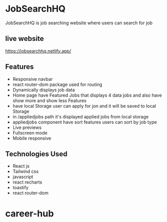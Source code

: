 
# JobSearchHQ

JobSearchHQ is job searching website where users can search for job 
## live website 

https://jobsearchhq.netlify.app/


## Features

- Responsive navbar
- react router-dom package used for routing 
- Dynamically displays job data
- Home page have Featured Jobs that displays 4 data jobs and also have show more and show less Features 
- have local Storage user can apply for jon and it will be saved to local Storage
- in /appliedjobs path it's displayed applied jobs from local storage 
- appliedjobs component have sort features users can sort by job type 
- Live previews
- Fullscreen mode
- Mobile responsive 


## Technologies Used

- React js
- Tailwind css
- javascript 
- react recharts
- toastify
- react router-dom
# career-hub
